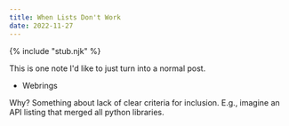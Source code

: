 ```yaml
---
title: When Lists Don't Work
date: 2022-11-27
---
```


{% include "stub.njk" %}

This is one note I'd like to just turn into a normal post.

- Webrings

Why? Something about lack of clear criteria for inclusion. E.g., imagine an API listing that merged all python libraries.
